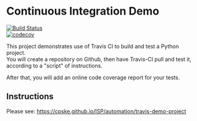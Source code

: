 Continuous Integration Demo
============================
[![Build Status](https://travis-ci.com/Thanabardi/demo-pyci.svg?branch=master)](https://travis-ci.com/Thanabardi/demo-pyci)    
[![codecov](https://codecov.io/gh/Thanabardi/demo-pyci/branch/master/graph/badge.svg?token=2DW7GC6C86)](https://codecov.io/gh/Thanabardi/demo-pyci)


This project demonstrates use of Travis CI to build and test a Python project.  
You will create a repository on Github, then have Travis-CI pull and test it,
according to a "script" of instructions.

After that, you will add an online code coverage report for your tests.

## Instructions

Please see: https://cpske.github.io/ISP/automation/travis-demo-project